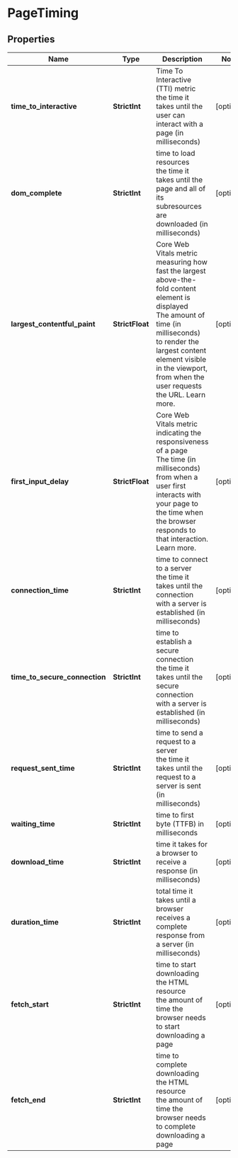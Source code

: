 # PageTiming


## Properties

| Name | Type | Description | Notes |
|------------ | ------------- | ------------- | -------------|
**time_to_interactive** | **StrictInt** | Time To Interactive (TTI) metric<br>the time it takes until the user can interact with a page (in milliseconds) |[optional]|
**dom_complete** | **StrictInt** | time to load resources<br>the time it takes until the page and all of its subresources are downloaded (in milliseconds) |[optional]|
**largest_contentful_paint** | **StrictFloat** | Core Web Vitals metric measuring how fast the largest above-the-fold content element is displayed<br>The amount of time (in milliseconds) to render the largest content element visible in the viewport, from when the user requests the URL. Learn more. |[optional]|
**first_input_delay** | **StrictFloat** | Core Web Vitals metric indicating the responsiveness of a page<br>The time (in milliseconds) from when a user first interacts with your page to the time when the browser responds to that interaction. Learn more. |[optional]|
**connection_time** | **StrictInt** | time to connect to a server<br>the time it takes until the connection with a server is established (in milliseconds) |[optional]|
**time_to_secure_connection** | **StrictInt** | time to establish a secure connection<br>the time it takes until the secure connection with a server is established (in milliseconds) |[optional]|
**request_sent_time** | **StrictInt** | time to send a request to a server<br>the time it takes until the request to a server is sent (in milliseconds) |[optional]|
**waiting_time** | **StrictInt** | time to first byte (TTFB) in milliseconds |[optional]|
**download_time** | **StrictInt** | time it takes for a browser to receive a response (in milliseconds) |[optional]|
**duration_time** | **StrictInt** | total time it takes until a browser receives a complete response from a server (in milliseconds) |[optional]|
**fetch_start** | **StrictInt** | time to start downloading the HTML resource<br>the amount of time the browser needs to start downloading a page |[optional]|
**fetch_end** | **StrictInt** | time to complete downloading the HTML resource<br>the amount of time the browser needs to complete downloading a page |[optional]|